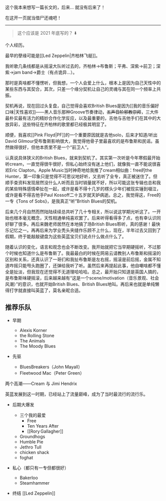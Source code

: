 这个我本来想写一篇长文的，后来... 就没有后来了！

在这开一页就当借尸还魂吧！

---
> 这个应该是 2021 年底写的？ ⬇️

个人经历。

最早的孽缘可能是[[Led Zeppelin|齐柏林飞艇]]。

我听歌几条线都是从摇滚大队听过去的，齐柏林→布鲁斯；平弗、深紫→前卫；深紫→jam band→爵士（有点诡异…）。

那时是真啥都不懂愣听，但我想，一个人会爱上什么，根本上是因为自己天性中的某些东西与其契合，其次，只差一个缘分契机让自己的灵魂与其在同一个频率上共振。

契机再说，现在回过头复盘，自己觉得会喜欢British Blues是因为[[我的音乐偏好口味|天性喜欢]]——黑人音乐那种Groove节奏律动，~~五声音阶邪教崇拜~~，三大件最朴实最有活力的精妙合作化学反应，以及最重要的，吉他与吉他手们在其中的大放异彩，这些特征在齐柏林的歌里都已经极其明显了。

顺便，我喜欢[[Pink Floyd|PF]]的一个重要原因就是吉他solo，后来才知道/听出David Gilmour受布鲁斯影响很大，我觉得他骨子里最喜欢的是布鲁斯和民谣。虽然做得很好，但他本质里不是一个“前卫人”。

认真说具体狭义的British Blues，就来到契机了。其实第一次听是今年寒假最开始听cream，一直觉得很牛很好，但私心始终没有迷上他们，就像我一直不能说很喜欢Eric Clapton。Apple Music当时神奇地给我推了cream相似曲：free的the Hunter，第一印象只是觉得不可思议地好听，又去听了全专，真正被迷住了。但顺手查资料发现居然没什么人听而且当时销量就不好，所以可能这张专辑也总和我的某些特殊感情牵扯在一起，或许是看不得十几岁的楞头少年们被现实锤到啜泣，或许是看不得吉他手Paul Kossoff二十五岁就天妒病逝。总之，我觉得这，Free的一专《Tons of Sobs》，是我真正“听”British Blues的契机。

后来几个月自然而然陆陆续续总共听了几十专相关，所以说这学期光听这了。一开始也根本毫无概念，天性相通单纯喜欢罢了。后来听得看得多了点，也有幸认识同好聊了很多。再后来魏老师居然在本地搞了场British Blues聆听，真的感谢！最快乐记忆之一。再再后来为学业秃头夹缝作乐顾不上什么，现在，半年过去又回到了假期，终于能敲敲键盘为这些英蓝宝贝们说点什么做点什么了。

随着认识的变化，语言和观念也会不断改变。我开始就把它当早期硬摇听，不过那个时候也知道什么是布鲁斯了。我最最白的时候在网易云请教别人布鲁斯和摇滚的区别和关系，还真认识了一哥们和我扯布鲁斯是左右摇，摇滚是前后摇，金属不知道咋摇只能甩头跑圈了，还弹给我听了听。虽然后来再提起此事，他自嘲啥都不懂全是扯淡，但我现在还觉得不无道理哈哈哈。总之，最开始只知道是英国人搞的，是布鲁斯味硬摇滚，后来越来越有“这是一个scene/motivation（音乐景观、社会风潮）”的意识，也就开始British Blues、British Blues地叫。再后来也就是单纯懒得打字就直接叫英蓝了，莫名亲昵合适。

## 推荐乐队

- 早期
	- Alexis Korner
	- the Rolling Stone
	- The Animals
	- The Moody Blues

- 先驱
	- BluesBreakers（John Mayall）
	- Fleetwood Mac（Peter Green）

两个高潮——Cream 与 Jimi Hendrix

英蓝发展到这一时期，已经站上了流量巅峰，成为了当时最流行的流行乐。

- 后期大爆发
	- 三个我的最爱
		- Free
		- Ten Years After
		- [[Rory Gallagher]]
	- Groundhogs
	- Humble Pie
	- Jethro Tull
	- chicken shack
	- foghat

- 私心（都只有一专但都很好）
	-  Bakerloo
	- Steamhammer

- 终结 [[Led Zeppelin]]

